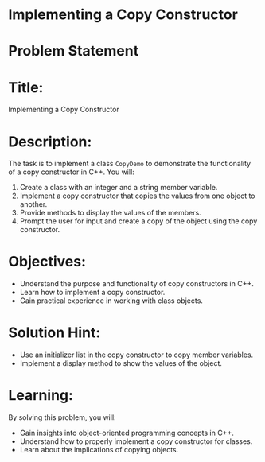 # Implementing a Copy Constructor

# Problem Statement

# Title:
Implementing a Copy Constructor

# Description:
The task is to implement a class `CopyDemo` to demonstrate the functionality of a copy constructor in C++. You will:
1. Create a class with an integer and a string member variable.
2. Implement a copy constructor that copies the values from one object to another.
3. Provide methods to display the values of the members.
4. Prompt the user for input and create a copy of the object using the copy constructor.

# Objectives:
- Understand the purpose and functionality of copy constructors in C++.
- Learn how to implement a copy constructor.
- Gain practical experience in working with class objects.

# Solution Hint:
- Use an initializer list in the copy constructor to copy member variables.
- Implement a display method to show the values of the object.

# Learning:
By solving this problem, you will:
- Gain insights into object-oriented programming concepts in C++.
- Understand how to properly implement a copy constructor for classes.
- Learn about the implications of copying objects.


